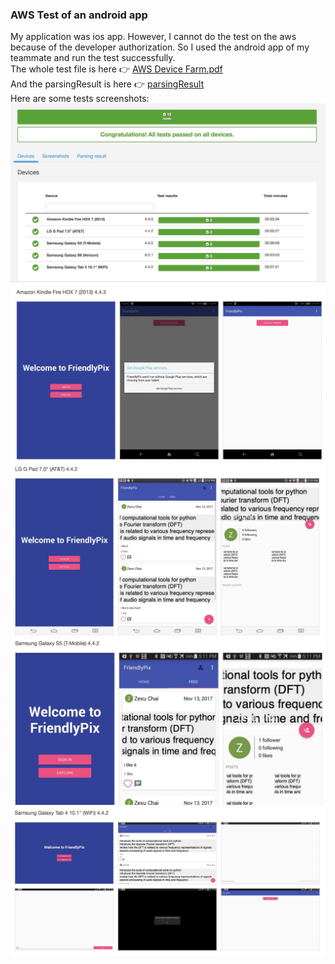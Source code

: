 ### AWS Test of an android app
My application was ios app. However, I cannot do the test on the aws because of the developer authorization. So I used the android app of my teammate and run the test successfully.
<br>The whole test file is here 👉 [AWS Device Farm.pdf](https://github.com/wym613/EC601-HW2/blob/master/aws_test/AWS%20Device%20Farm.pdf)
<br>And the parsingResult is here 👉 [parsingResult](https://github.com/wym613/EC601-HW2/blob/master/aws_test/parsingResult.txt)
<br>Here are some tests screenshots:
![image](https://github.com/wym613/EC601-HW2/blob/master/aws_test/images/WechatIMG8.jpeg)
![image](https://github.com/wym613/EC601-HW2/blob/master/aws_test/images/WechatIMG9.jpeg)
![image](https://github.com/wym613/EC601-HW2/blob/master/aws_test/images/WechatIMG10.jpeg)
![image](https://github.com/wym613/EC601-HW2/blob/master/aws_test/images/WechatIMG11.jpeg)
![image](https://github.com/wym613/EC601-HW2/blob/master/aws_test/images/WechatIMG12.jpeg)

